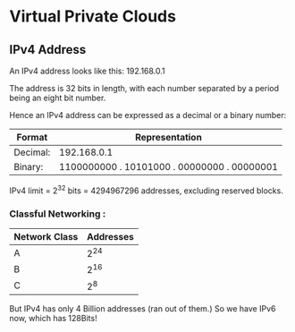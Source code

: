 # Virtual Private Clouds

## IPv4 Address

An IPv4 address looks like this: 192.168.0.1

The address is 32 bits in length, with each number separated by a period being an eight bit number.

Hence an IPv4 address can be expressed as a decimal or a binary number:


| Format  | Representation |
| --- | ----------- |
| Decimal: | 192.168.0.1|
| Binary: | 1100000000 . 10101000 . 00000000 . 00000001 |

IPv4 limit = 2<sup>32</sup> bits = 4294967296 addresses, excluding reserved blocks.

### Classful Networking :

| Network Class | Addresses |
| --- | --- |
| A |  2<sup>24</sup> |
| B |  2<sup>16</sup> |
| C |  2<sup>8</sup>  |

But IPv4 has only 4 Billion addresses (ran out of them.) So we have IPv6 now, which has 128Bits!
